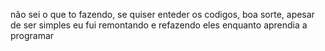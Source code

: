 não sei o que to fazendo, se quiser enteder os codigos, boa sorte, apesar de ser simples eu fui remontando e refazendo eles enquanto aprendia a programar
